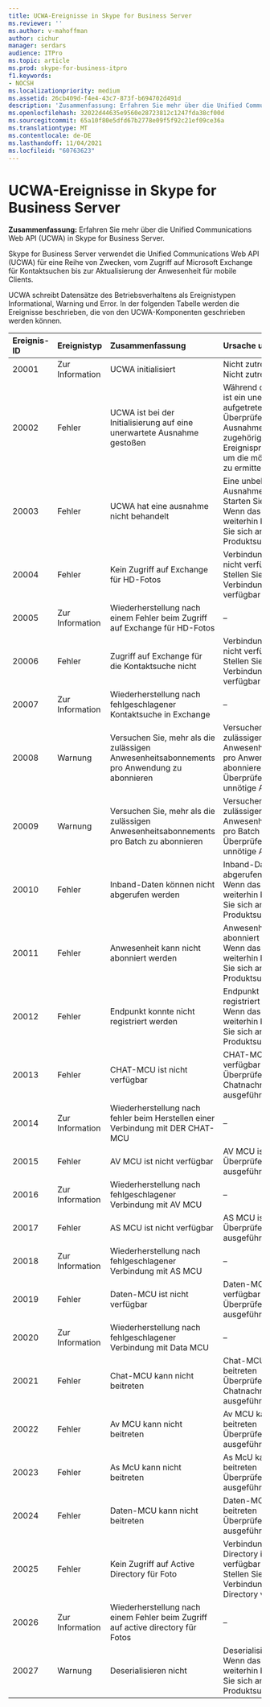 ```yaml
---
title: UCWA-Ereignisse in Skype for Business Server
ms.reviewer: ''
ms.author: v-mahoffman
author: cichur
manager: serdars
audience: ITPro
ms.topic: article
ms.prod: skype-for-business-itpro
f1.keywords:
- NOCSH
ms.localizationpriority: medium
ms.assetid: 26cb409d-f4e4-43c7-873f-b694702d491d
description: 'Zusammenfassung: Erfahren Sie mehr über die Unified Communications Web API (UCWA) in Skype for Business Server.'
ms.openlocfilehash: 32022d44635e9560e28723812c1247fda38cf00d
ms.sourcegitcommit: 65a10f80e5dfd67b2778e09f5f92c21ef09ce36a
ms.translationtype: MT
ms.contentlocale: de-DE
ms.lasthandoff: 11/04/2021
ms.locfileid: "60763623"
---
```

# <a name="ucwa-events-in-skype-for-business-server"></a>UCWA-Ereignisse in Skype for Business Server
 
**Zusammenfassung:** Erfahren Sie mehr über die Unified Communications Web API (UCWA) in Skype for Business Server.
  
Skype for Business Server verwendet die Unified Communications Web API (UCWA) für eine Reihe von Zwecken, vom Zugriff auf Microsoft Exchange für Kontaktsuchen bis zur Aktualisierung der Anwesenheit für mobile Clients.
  
UCWA schreibt Datensätze des Betriebsverhaltens als Ereignistypen Informational, Warning und Error. In der folgenden Tabelle werden die Ereignisse beschrieben, die von den UCWA-Komponenten geschrieben werden können.
  
|**Ereignis-ID**|**Ereignistyp**|**Zusammenfassung**|**Ursache und Auflösung**|
|:-----|:-----|:-----|:-----|
|20001  <br/> |Zur Information  <br/> |UCWA initialisiert  <br/> |Nicht zutreffend  <br/> Nicht zutreffend  <br/> |
|20002  <br/> |Fehler  <br/> |UCWA ist bei der Initialisierung auf eine unerwartete Ausnahme gestoßen  <br/> |Während der Initialisierung ist ein unerwarteter Fehler aufgetreten.  <br/> Überprüfen Sie die Ausnahmedetails im zugehörigen Ereignisprotokolleintrag, um die mögliche Ursache zu ermitteln.  <br/> |
|20003  <br/> |Fehler  <br/> |UCWA hat eine ausnahme nicht behandelt  <br/> |Eine unbehandelte Ausnahme ist aufgetreten  <br/> Starten Sie den Server neu. Wenn das Problem weiterhin besteht, wenden Sie sich an den Produktsupport.  <br/> |
|20004  <br/> |Fehler  <br/> |Kein Zugriff auf Exchange für HD-Fotos  <br/> |Verbindung mit Exchange nicht verfügbar  <br/> Stellen Sie sicher, dass die Verbindung mit Exchange verfügbar ist.  <br/> |
|20005  <br/> |Zur Information  <br/> |Wiederherstellung nach einem Fehler beim Zugriff auf Exchange für HD-Fotos  <br/> |–  <br/> |
|20006  <br/> |Fehler  <br/> |Zugriff auf Exchange für die Kontaktsuche nicht  <br/> |Verbindung mit Exchange nicht verfügbar  <br/> Stellen Sie sicher, dass die Verbindung mit Exchange verfügbar ist.  <br/> |
|20007  <br/> |Zur Information  <br/> |Wiederherstellung nach fehlgeschlagener Kontaktsuche in Exchange  <br/> |–  <br/> |
|20008  <br/> |Warnung  <br/> |Versuchen Sie, mehr als die zulässigen Anwesenheitsabonnements pro Anwendung zu abonnieren  <br/> |Versuchen Sie, mehr als die zulässigen Anwesenheitsabonnements pro Anwendung zu abonnieren  <br/> Überprüfen der Clients auf unnötige Abonnements  <br/> |
|20009  <br/> |Warnung  <br/> |Versuchen Sie, mehr als die zulässigen Anwesenheitsabonnements pro Batch zu abonnieren  <br/> |Versuchen Sie, mehr als die zulässigen Anwesenheitsabonnements pro Batch zu abonnieren  <br/> Überprüfen der Clients auf unnötige Abonnements  <br/> |
|20010  <br/> |Fehler  <br/> |Inband-Daten können nicht abgerufen werden  <br/> |Inband-Daten können nicht abgerufen werden  <br/> Wenn das Problem weiterhin besteht, wenden Sie sich an den Produktsupport.  <br/> |
|20011  <br/> |Fehler  <br/> |Anwesenheit kann nicht abonniert werden  <br/> |Anwesenheit kann nicht abonniert werden  <br/> Wenn das Problem weiterhin besteht, wenden Sie sich an den Produktsupport.  <br/> |
|20012  <br/> |Fehler  <br/> |Endpunkt konnte nicht registriert werden  <br/> |Endpunkt konnte nicht registriert werden  <br/> Wenn das Problem weiterhin besteht, wenden Sie sich an den Produktsupport.  <br/> |
|20013  <br/> |Fehler  <br/> |CHAT-MCU ist nicht verfügbar  <br/> |CHAT-MCU ist nicht verfügbar  <br/> Überprüfen, ob MCU für Chatnachrichten ausgeführt wird  <br/> |
|20014  <br/> |Zur Information  <br/> |Wiederherstellung nach fehler beim Herstellen einer Verbindung mit DER CHAT-MCU  <br/> |–  <br/> |
|20015  <br/> |Fehler  <br/> |AV MCU ist nicht verfügbar  <br/> |AV MCU ist nicht verfügbar  <br/> Überprüfen, ob AV MCU ausgeführt wird  <br/> |
|20016  <br/> |Zur Information  <br/> |Wiederherstellung nach fehlgeschlagener Verbindung mit AV MCU  <br/> |–  <br/> |
|20017  <br/> |Fehler  <br/> |AS MCU ist nicht verfügbar  <br/> |AS MCU ist nicht verfügbar  <br/> Überprüfen, ob AS MCU ausgeführt wird  <br/> |
|20018  <br/> |Zur Information  <br/> |Wiederherstellung nach fehlgeschlagener Verbindung mit AS MCU  <br/> |–  <br/> |
|20019  <br/> |Fehler  <br/> |Daten-MCU ist nicht verfügbar  <br/> |Daten-MCU ist nicht verfügbar  <br/> Überprüfen, ob Data MCU ausgeführt wird  <br/> |
|20020  <br/> |Zur Information  <br/> |Wiederherstellung nach fehlgeschlagener Verbindung mit Data MCU  <br/> |–  <br/> |
|20021  <br/> |Fehler  <br/> |Chat-MCU kann nicht beitreten  <br/> |Chat-MCU kann nicht beitreten  <br/> Überprüfen, ob MCU für Chatnachrichten ausgeführt wird  <br/> |
|20022  <br/> |Fehler  <br/> |Av MCU kann nicht beitreten  <br/> |Av MCU kann nicht beitreten  <br/> Überprüfen, ob AV MCU ausgeführt wird  <br/> |
|20023  <br/> |Fehler  <br/> |As McU kann nicht beitreten  <br/> |As McU kann nicht beitreten  <br/> Überprüfen, ob AS MCU ausgeführt wird  <br/> |
|20024  <br/> |Fehler  <br/> |Daten-MCU kann nicht beitreten  <br/> |Daten-MCU kann nicht beitreten  <br/> Überprüfen, ob Data MCU ausgeführt wird  <br/> |
|20025  <br/> |Fehler  <br/> |Kein Zugriff auf Active Directory für Foto  <br/> |Verbindung mit Active Directory ist nicht verfügbar  <br/> Stellen Sie sicher, dass die Verbindung mit Active Directory verfügbar ist.  <br/> |
|20026  <br/> |Zur Information  <br/> |Wiederherstellung nach einem Fehler beim Zugriff auf active directory für Fotos  <br/> |–  <br/> |
|20027  <br/> |Warnung  <br/> |Deserialisieren nicht  <br/> |Deserialisieren nicht  <br/> Wenn das Problem weiterhin besteht, wenden Sie sich an den Produktsupport.  <br/> |
   

